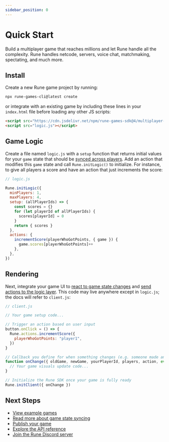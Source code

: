 ```yaml
---
sidebar_position: 0
---
```


# Quick Start

Build a multiplayer game that reaches millions and let Rune handle all the complexity. Rune handles netcode, servers, voice chat, matchmaking, spectating, and much more.

## Install

Create a new Rune game project by running: 

```sh
npx rune-games-cli@latest create
```

or integrate with an existing game by including these lines in your `index.html` file before loading any other JS scripts:

```html
<script src="https://cdn.jsdelivr.net/npm/rune-games-sdk@4/multiplayer-dev.js"></script>
<script src="logic.js"></script>
```

## Game Logic

Create a file named `logic.js` with a `setup` function that returns initial values for your `game` state that should be [synced across players](how-it-works/syncing-game-state.md). Add an action that modifies this `game` state and call `Rune.initLogic()` to initialize. For instance, to give all players a score and have an action that just increments the score:

```js
// logic.js

Rune.initLogic({
  minPlayers: 1,
  maxPlayers: 4,
  setup: (allPlayerIds) => {
    const scores = {}
    for (let playerId of allPlayerIds) {
      scores[playerId] = 0
    }
    return { scores }
  },
  actions: {
    incrementScore(playerWhoGotPoints, { game }) {
      game.scores[playerWhoGotPoints]++
    },
  },
})
```

## Rendering

Next, integrate your game UI to [react to game state changes](api-reference.md#runeinitclientoptions) and [send actions to the logic layer](api-reference.md#runeinitclientoptions). This code may live anywhere except in `logic.js`; the docs will refer to `client.js`:

```js
// client.js

// Your game setup code...

// Trigger an action based on user input
button.onClick = () => {
  Rune.actions.incrementScore({
    playerWhoGotPoints: "player1",
  })
}

// Callback you define for when something changes (e.g. someone made an action)
function onChange({ oldGame, newGame, yourPlayerId, players, action, event }) {
  // Your game visuals update code...
}

// Initialize the Rune SDK once your game is fully ready
Rune.initClient({ onChange })
```

## Next Steps

- [View example games](examples.mdx)
- [Read more about game state syncing](how-it-works/syncing-game-state.md)
- [Publish your game](publishing/publishing-your-game.md)
- [Explore the API reference](api-reference.md)
- [Join the Rune Discord server](https://discord.gg/rune-devs)
